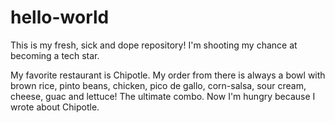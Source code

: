 # hello-world
This is my fresh, sick and dope repository! I'm shooting my chance at becoming a tech star. 

My favorite restaurant is Chipotle. My order from there is always a bowl with brown rice, pinto beans, chicken, pico de gallo, corn-salsa, sour cream, cheese, guac and lettuce! The ultimate combo. Now I'm hungry because I wrote about Chipotle. 

